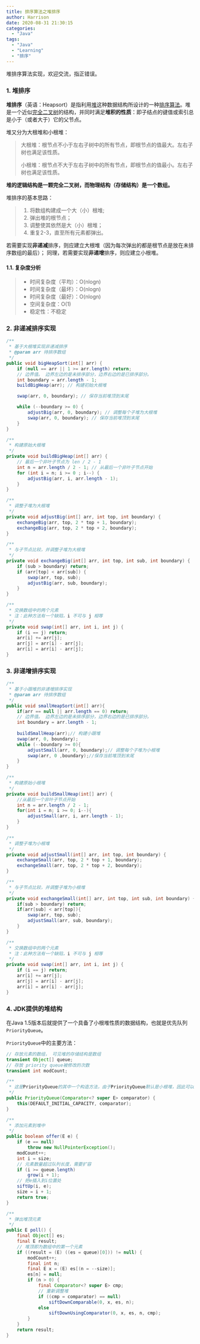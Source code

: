 ```yaml
---
title: 排序算法之堆排序
author: Harrison
date: 2020-08-31 21:30:15
categories:
  - "Java"
tags:
  - "Java"
  - "Learning"
  - "排序"
---
```



堆排序算法实现，欢迎交流，指正错误。

<!-- more -->

### 1. 堆排序

**堆排序**（英语：Heapsort）是指利用[堆](https://baike.baidu.com/item/堆)这种数据结构所设计的一种[排序算法](https://baike.baidu.com/item/排序算法)。堆是一个近似[完全二叉树](https://baike.baidu.com/item/完全二叉树)的结构，并同时满足**堆积的性质**：即子结点的键值或索引总是小于（或者大于）它的父节点。

堆又分为大根堆和小根堆：

> 大根堆：根节点不小于左右子树中的所有节点，即根节点的值最大。左右子树也满足该性质。
>
> 小根堆：根节点不大于左右子树中的所有节点，即根节点的值最小。左右子树也满足该性质。

**堆的逻辑结构是一颗完全二叉树，而物理结构（存储结构）是一个数组。**



堆排序的基本思路：

> 1. 将数组构建成一个大（小）根堆;
> 2. 弹出堆的根节点；
> 3. 调整使其依然是大（小）根堆；
> 4. 重复2-3，直至所有元素都弹出。

若需要实现**非递减**排序，则应建立大根堆（因为每次弹出的都是根节点是放在未排序数组的最后）；
同理，若需要实现**非递增**排序，则应建立小根堆。


#### 1.1. 复杂度分析
> + 时间复杂度（平均）：O(nlogn)
> + 时间复杂度（最坏）：O(nlogn)
> + 时间复杂度（最好）：O(nlogn)
> + 空间复杂度：O(1)
> + 稳定性：不稳定


### 2. 非递减排序实现

```java
/**
 * 基于大根堆实现非递减排序
 * @param arr 待排序数组
 */
public void bigHeapSort(int[] arr) {
    if (null == arr || 1 >= arr.length) return;
	// 边界值。 边界左边的是未排序部分，边界右边的是已排序部分。
    int boundary = arr.length - 1;
    buildBigHeap(arr); // 构建初始大根堆

    swap(arr, 0, boundary); // 保存当前堆顶到末尾

    while (--boundary >= 0) {
        adjustBig(arr, 0, boundary); // 调整每个子堆为大根堆
        swap(arr, 0, boundary); // 保存当前堆顶到末尾
    }
}

/**
 * 构建原始大根堆
 */
private void buildBigHeap(int[] arr) {
    // 最后一个非叶子节点为 len / 2 - 1
    int n = arr.length / 2 - 1; // 从最后一个非叶子节点开始
    for (int i = n; i >= 0 ; i--) {
        adjustBig(arr, i, arr.length - 1);
    }
}

/**
 * 调整子堆为大根堆
 */
private void adjustBig(int[] arr, int top, int boundary) {
    exchangeBig(arr, top, 2 * top + 1, boundary);
    exchangeBig(arr, top, 2 * top + 2, boundary);
}

/**
 * 与子节点比较，并调整子堆为大根堆
 */
private void exchangeBig(int[] arr, int top, int sub, int boundary) {
    if (sub > boundary) return;
    if (arr[top] < arr[sub]) {
        swap(arr, top, sub);
        adjustBig(arr, sub, boundary);
    }
}

/**
 * 交换数组中的两个元素
 * 注：此种方法有一个缺陷，i 不可与 j 相等
 */
private void swap(int[] arr, int i, int j) {
    if (i == j) return;
    arr[i] += arr[j];
    arr[j] = arr[i] - arr[j];
    arr[i] = arr[i] - arr[j];
}
```



### 3. 非递增排序实现

```java
/**
 * 基于小跟堆的非递增排序实现
 * @param arr 待排序数组
 */
public void smallHeapSort(int[] arr){
    if(arr == null || arr.length == 0) return;
    // 边界值。 边界左边的是未排序部分，边界右边的是已排序部分。
    int boundary = arr.length - 1;
    
    buildSmallHeap(arr);// 构建小跟堆
    swap(arr, 0, boundary);
    while (--boundary >= 0){
        adjustSmall(arr, 0, boundary);// 调整每个子堆为小根堆
        swap(arr, 0 ,boundary);//保存当前堆顶到末尾
    }
}

/**
 * 构建原始小根堆
 */
private void buildSmallHeap(int[] arr) {
    //从最后一个非叶子节点开始
    int n = arr.length / 2 - 1;
    for(int i = n; i >= 0; i--){
        adjustSmall(arr, i, arr.length - 1);
    }
}

/**
 * 调整子堆为小根堆
 */
private void adjustSmall(int[] arr, int top, int boundary) {
    exchangeSmall(arr, top, 2 * top + 1, boundary);
    exchangeSmall(arr, top, 2 * top + 2, boundary);
}

/**
 * 与子节点比较，并调整子堆为小根堆
 */
private void exchangeSmall(int[] arr, int top, int sub, int boundary) {
    if(sub > boundary) return;
    if(arr[sub] < arr[top]){
        swap(arr, top, sub);
        adjustSmall(arr, sub, boundary);
    }
}

/**
 * 交换数组中的两个元素
 * 注：此种方法有一个缺陷，i 不可与 j 相等
 */
private void swap(int[] arr, int i, int j) {
    if (i == j) return;
    arr[i] += arr[j];
    arr[j] = arr[i] - arr[j];
    arr[i] = arr[i] - arr[j];
}
```



### 4. JDK提供的堆结构

在Java 1.5版本后就提供了一个具备了小根堆性质的数据结构，也就是优先队列`PriorityQueue`。

`PriorityQueue`中的主要方法：

```java
// 存放元素的数组， 可见堆的存储结构是数组
transient Object[] queue;
// 存放 priority queue被修改的次数
transient int modCount;  

/**
 * 这是PriorityQueue的其中一个构造方法，由于PriorityQueue默认是小根堆，因此可以通过自己传入comparator来实现大根堆
 */
public PriorityQueue(Comparator<? super E> comparator) {
    this(DEFAULT_INITIAL_CAPACITY, comparator);
}

/**
 * 添加元素到堆中
 */
public boolean offer(E e) {
    if (e == null)
    	throw new NullPointerException();
    modCount++;
    int i = size;
    // 元素数量超过队列长度，需要扩容
    if (i >= queue.length)
        grow(i + 1);
    // 把e插入到i位置处
    siftUp(i, e);
    size = i + 1;
    return true;
}

/**
 * 弹出堆顶元素
 */
public E poll() {
    final Object[] es;
    final E result;
	// 堆顶即为数组中的第一个元素
    if ((result = (E) ((es = queue)[0])) != null) {
        modCount++;
        final int n;
        final E x = (E) es[(n = --size)];
        es[n] = null;
        if (n > 0) {
            final Comparator<? super E> cmp;
            // 重新调整堆
            if ((cmp = comparator) == null)
                siftDownComparable(0, x, es, n);
            else
                siftDownUsingComparator(0, x, es, n, cmp);
        }
    }
    return result;
}
```



